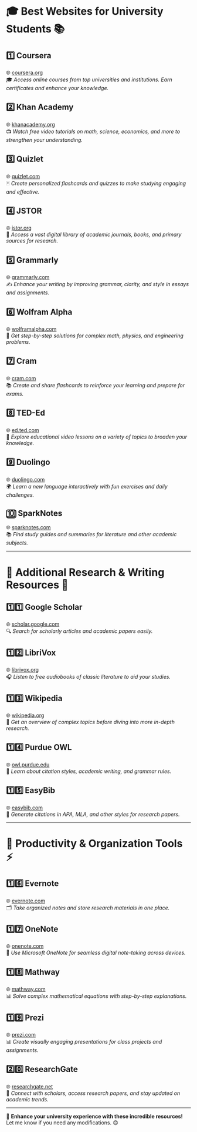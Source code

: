 # 🎓 Best Websites for University Students 📚

## 1️⃣ Coursera  
🌐 [coursera.org](https://www.coursera.org)  
🎓 *Access online courses from top universities and institutions. Earn certificates and enhance your knowledge.*

## 2️⃣ Khan Academy  
🌐 [khanacademy.org](https://www.khanacademy.org)  
📺 *Watch free video tutorials on math, science, economics, and more to strengthen your understanding.*

## 3️⃣ Quizlet  
🌐 [quizlet.com](https://www.quizlet.com)  
🃏 *Create personalized flashcards and quizzes to make studying engaging and effective.*

## 4️⃣ JSTOR  
🌐 [jstor.org](https://www.jstor.org)  
📖 *Access a vast digital library of academic journals, books, and primary sources for research.*

## 5️⃣ Grammarly  
🌐 [grammarly.com](https://www.grammarly.com)  
✍️ *Enhance your writing by improving grammar, clarity, and style in essays and assignments.*

## 6️⃣ Wolfram Alpha  
🌐 [wolframalpha.com](https://www.wolframalpha.com)  
🧮 *Get step-by-step solutions for complex math, physics, and engineering problems.*

## 7️⃣ Cram  
🌐 [cram.com](https://www.cram.com)  
📚 *Create and share flashcards to reinforce your learning and prepare for exams.*

## 8️⃣ TED-Ed  
🌐 [ed.ted.com](https://ed.ted.com)  
🎥 *Explore educational video lessons on a variety of topics to broaden your knowledge.*

## 9️⃣ Duolingo  
🌐 [duolingo.com](https://www.duolingo.com)  
🌍 *Learn a new language interactively with fun exercises and daily challenges.*

## 🔟 SparkNotes  
🌐 [sparknotes.com](https://www.sparknotes.com)  
📚 *Find study guides and summaries for literature and other academic subjects.*

---

# 🔬 Additional Research & Writing Resources 📝

## 1️⃣1️⃣ Google Scholar  
🌐 [scholar.google.com](https://scholar.google.com)  
🔍 *Search for scholarly articles and academic papers easily.*

## 1️⃣2️⃣ LibriVox  
🌐 [librivox.org](https://www.librivox.org)  
🎧 *Listen to free audiobooks of classic literature to aid your studies.*

## 1️⃣3️⃣ Wikipedia  
🌐 [wikipedia.org](https://www.wikipedia.org)  
📖 *Get an overview of complex topics before diving into more in-depth research.*

## 1️⃣4️⃣ Purdue OWL  
🌐 [owl.purdue.edu](https://owl.purdue.edu)  
📝 *Learn about citation styles, academic writing, and grammar rules.*

## 1️⃣5️⃣ EasyBib  
🌐 [easybib.com](https://www.easybib.com)  
📜 *Generate citations in APA, MLA, and other styles for research papers.*

---

# 📝 Productivity & Organization Tools ⚡

## 1️⃣6️⃣ Evernote  
🌐 [evernote.com](https://www.evernote.com)  
🗂️ *Take organized notes and store research materials in one place.*

## 1️⃣7️⃣ OneNote  
🌐 [onenote.com](https://www.onenote.com)  
📒 *Use Microsoft OneNote for seamless digital note-taking across devices.*

## 1️⃣8️⃣ Mathway  
🌐 [mathway.com](https://www.mathway.com)  
📊 *Solve complex mathematical equations with step-by-step explanations.*

## 1️⃣9️⃣ Prezi  
🌐 [prezi.com](https://www.prezi.com)  
📊 *Create visually engaging presentations for class projects and assignments.*

## 2️⃣0️⃣ ResearchGate  
🌐 [researchgate.net](https://www.researchgate.net)  
🔬 *Connect with scholars, access research papers, and stay updated on academic trends.*

---

🚀 **Enhance your university experience with these incredible resources!** Let me know if you need any modifications. 😊
